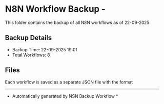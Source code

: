 # N8N Workflow Backup - 
This folder contains the backup of all N8N workflows as of 22-09-2025

## Backup Details
- Backup Time: 22-09-2025 19:01
- Total Workflows: 8

## Files
Each workflow is saved as a separate JSON file with the format

-----------
* Automatically generated by NSN Backup Workflow *